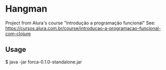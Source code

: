 # Hangman

Project from Alura's course "Introdução a programação funcional"
See: https://cursos.alura.com.br/course/introducao-a-programacao-funcional-com-clojure

## Usage

$ java -jar forca-0.1.0-standalone.jar
